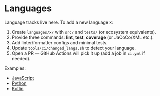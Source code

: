 # Languages

Language tracks live here. To add a new language `X`:

1. Create `languages/x/` with `src/` and `tests/` (or ecosystem equivalents).
2. Provide three commands: **lint**, **test**, **coverage** (or JaCoCo/XML etc.).
3. Add linter/formatter configs and minimal tests.
4. Update `tools/ci/changed_langs.sh` to detect your language.
5. Open a PR — GitHub Actions will pick it up (add a job in `ci.yml` if needed).

Examples:
- [JavaScript](./javascript/)
- [Python](./python/)
- [Kotlin](./kotlin/)